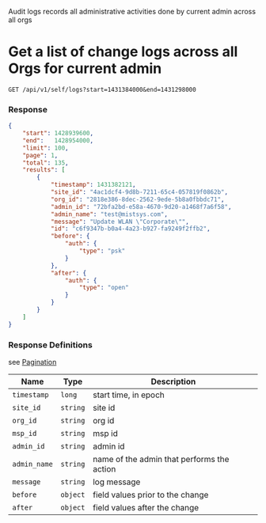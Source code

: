 Audit logs records all administrative activities done by current admin across all orgs

# Get a list of change logs across all Orgs for current admin

```
GET /api/v1/self/logs?start=1431384000&end=1431298000

```

### Response

```json
{
    "start": 1428939600,
    "end":   1428954000,
    "limit": 100,
    "page": 1,
    "total": 135,
    "results": [
        {
            "timestamp": 1431382121,
            "site_id": "4ac1dcf4-9d8b-7211-65c4-057819f0862b",
            "org_id": "2818e386-8dec-2562-9ede-5b8a0fbbdc71",
            "admin_id": "72bfa2bd-e58a-4670-9d20-a1468f7a6f58",
            "admin_name": "test@mistsys.com",
            "message": "Update WLAN \"Corporate\"",
            "id": "c6f9347b-b0a4-4a23-b927-fa9249f2ffb2",
            "before": {
                "auth": {
                    "type": "psk"
                }
            },
            "after": {
                "auth": {
                    "type": "open"
                }
            }
        }
    ]
}
```

### Response Definitions

see [Pagination](page:guides/overview/3_query#pagination)

| Name | Type | Description |
| --- | --- | --- |
| `timestamp` | `long` | start time, in epoch |
| `site_id` | `string` | site id |
| `org_id` | `string` | org id |
| `msp_id` | `string` | msp id |
| `admin_id` | `string` | admin id |
| `admin_name` | `string` | name of the admin that performs the action |
| `message` | `string` | log message |
| `before` | `object` | field values prior to the change |
| `after` | `object` | field values after the change |
